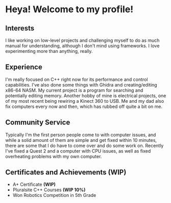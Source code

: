 # Heya! Welcome to my profile!
## Interests
I like working on low-level projects and challenging myself to do as much manual for understanding, although I don't mind using frameworks. I love experimenting more than anything, really.
## Experience
I'm really focused on C++ right now for its performance and control capabilities. I've also done some things with Ghidra and creating/editing x86-64 NASM. My current project is a program for searching and potentially editing memory. Another hobby of mine is electrical projects, one of my most recent being rewiring a Kinect 360 to USB. Me and my dad also fix computers every now and then, which has rubbed off quite a bit on me.
## Community Service
Typically I'm the first person people come to with computer issues, and while a solid amount of them are simple and get fixed within 10 minutes, there are some that I do have to come over and do some work on. Recently I've fixed a Quest 2 and a computer with CPU issues, as well as fixed overheating problems with my own computer.
## Certificates and Achievements **(WIP)**
* A+ Certificate **(WIP)** 
* Pluralsite C++ Courses **(WIP 10%)** 
* Won Robotics Competition in 5th Grade
